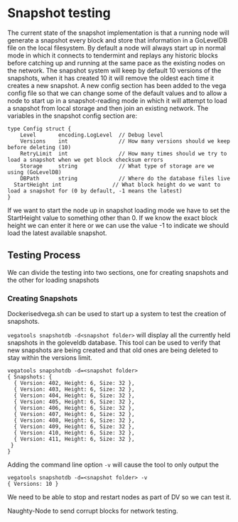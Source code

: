 # Snapshot testing
The current state of the snapshot implementation is that a running node will generate a snapshot every block and store that information in a GoLevelDB file on the local filesystem. By default a node will always start up in normal mode in which it connects to tendermint and replays any historic blocks before catching up and running at the same pace as the existing nodes on the network. The snapshot system will keep by default 10 versions of the snapshots, when it has created 10 it will remove the oldest each time it creates a new snapshot. A new config section has been added to the vega config file so that we can change some of the default values and to allow a node to start up in a snapshot-reading mode in which it will attempt to load a snapshot from local storage and then join an existing network. The variables in the snapshot config section are:

``` code
type Config struct {
	Level       encoding.LogLevel  // Debug level
	Versions    int                // How many versions should we keep before deleting (10)
	RetryLimit  int                // How many times should we try to load a snapshot when we get block checksum errors
	Storage     string             // What type of storage are we using (GoLevelDB)
	DBPath      string             // Where do the database files live
  StartHeight int                // What block height do we want to load a snapshot for (0 by default, -1 means the latest)
}
```

If we want to start the node up in snapshot loading mode we have to set the StartHeight value to something other than 0. If we know the exact block height we can enter it here or we can use the value -1 to indicate we should load the latest available snapshot.

## Testing Process

We can divide the testing into two sections, one for creating snapshots and the other for loading snapshots

### Creating Snapshots
Dockerisedvega.sh can be used to start up a system to test the creation of snapshots.

`vegatools snapshotdb -d<snapshot folder>` will display all the currently held snapshots in the goleveldb database. This tool can be used to verify that new snapshots are being created and that old ones are being deleted to stay within the versions limit.

```
vegatools snapshotdb -d=<snapshot folder>
{ Snapshots: {
  { Version: 402, Height: 6, Size: 32 },
  { Version: 403, Height: 6, Size: 32 },
  { Version: 404, Height: 6, Size: 32 },
  { Version: 405, Height: 6, Size: 32 },
  { Version: 406, Height: 6, Size: 32 },
  { Version: 407, Height: 6, Size: 32 },
  { Version: 408, Height: 6, Size: 32 },
  { Version: 409, Height: 6, Size: 32 },
  { Version: 410, Height: 6, Size: 32 },
  { Version: 411, Height: 6, Size: 32 },
 }
}
```

Adding the command line option `-v` will cause the tool to only output the 

```
vegatools snapshotdb -d=<snapshot folder> -v
{ Versions: 10 }
```

We need to be able to stop and restart nodes as part of DV so we can test it.

Naughty-Node to send corrupt blocks for network testing.







